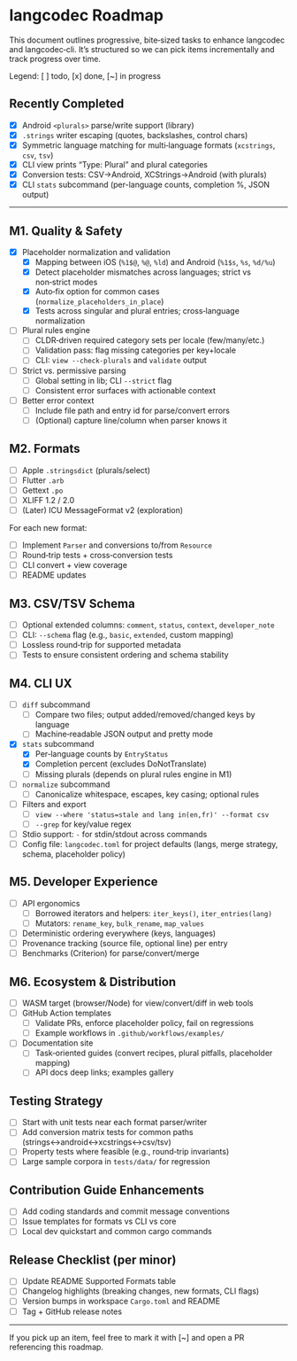 # langcodec Roadmap

This document outlines progressive, bite‑sized tasks to enhance langcodec and langcodec‑cli. It’s structured so we can pick items incrementally and track progress over time.

Legend: [ ] todo, [x] done, [~] in progress

## Recently Completed

- [x] Android `<plurals>` parse/write support (library)
- [x] `.strings` writer escaping (quotes, backslashes, control chars)
- [x] Symmetric language matching for multi‑language formats (`xcstrings`, `csv`, `tsv`)
- [x] CLI view prints “Type: Plural” and plural categories
- [x] Conversion tests: CSV→Android, XCStrings→Android (with plurals)
- [x] CLI `stats` subcommand (per-language counts, completion %, JSON output)

---

## M1. Quality & Safety

- [x] Placeholder normalization and validation
  - [x] Mapping between iOS (`%1$@`, `%@`, `%ld`) and Android (`%1$s`, `%s`, `%d/%u`)
  - [x] Detect placeholder mismatches across languages; strict vs non‑strict modes
  - [x] Auto‑fix option for common cases (`normalize_placeholders_in_place`)
  - [x] Tests across singular and plural entries; cross‑language normalization
- [ ] Plural rules engine
  - [ ] CLDR‑driven required category sets per locale (few/many/etc.)
  - [ ] Validation pass: flag missing categories per key+locale
  - [ ] CLI: `view --check-plurals` and `validate` output
- [ ] Strict vs. permissive parsing
  - [ ] Global setting in lib; CLI `--strict` flag
  - [ ] Consistent error surfaces with actionable context
- [ ] Better error context
  - [ ] Include file path and entry id for parse/convert errors
  - [ ] (Optional) capture line/column when parser knows it

## M2. Formats

- [ ] Apple `.stringsdict` (plurals/select)
- [ ] Flutter `.arb`
- [ ] Gettext `.po`
- [ ] XLIFF 1.2 / 2.0
- [ ] (Later) ICU MessageFormat v2 (exploration)

For each new format:

- [ ] Implement `Parser` and conversions to/from `Resource`
- [ ] Round‑trip tests + cross‑conversion tests
- [ ] CLI convert + view coverage
- [ ] README updates

## M3. CSV/TSV Schema

- [ ] Optional extended columns: `comment`, `status`, `context`, `developer_note`
- [ ] CLI: `--schema` flag (e.g., `basic`, `extended`, custom mapping)
- [ ] Lossless round‑trip for supported metadata
- [ ] Tests to ensure consistent ordering and schema stability

## M4. CLI UX

- [ ] `diff` subcommand
  - [ ] Compare two files; output added/removed/changed keys by language
  - [ ] Machine‑readable JSON output and pretty mode
- [x] `stats` subcommand
  - [x] Per‑language counts by `EntryStatus`
  - [x] Completion percent (excludes DoNotTranslate)
  - [ ] Missing plurals (depends on plural rules engine in M1)
- [ ] `normalize` subcommand
  - [ ] Canonicalize whitespace, escapes, key casing; optional rules
- [ ] Filters and export
  - [ ] `view --where 'status=stale and lang in(en,fr)' --format csv`
  - [ ] `--grep` for key/value regex
- [ ] Stdio support: `-` for stdin/stdout across commands
- [ ] Config file: `langcodec.toml` for project defaults (langs, merge strategy, schema, placeholder policy)

## M5. Developer Experience

- [ ] API ergonomics
  - [ ] Borrowed iterators and helpers: `iter_keys()`, `iter_entries(lang)`
  - [ ] Mutators: `rename_key`, `bulk_rename`, `map_values`
- [ ] Deterministic ordering everywhere (keys, languages)
- [ ] Provenance tracking (source file, optional line) per entry
- [ ] Benchmarks (Criterion) for parse/convert/merge

## M6. Ecosystem & Distribution

- [ ] WASM target (browser/Node) for view/convert/diff in web tools
- [ ] GitHub Action templates
  - [ ] Validate PRs, enforce placeholder policy, fail on regressions
  - [ ] Example workflows in `.github/workflows/examples/`
- [ ] Documentation site
  - [ ] Task‑oriented guides (convert recipes, plural pitfalls, placeholder mapping)
  - [ ] API docs deep links; examples gallery

## Testing Strategy

- [ ] Start with unit tests near each format parser/writer
- [ ] Add conversion matrix tests for common paths (strings↔android↔xcstrings↔csv/tsv)
- [ ] Property tests where feasible (e.g., round‑trip invariants)
- [ ] Large sample corpora in `tests/data/` for regression

## Contribution Guide Enhancements

- [ ] Add coding standards and commit message conventions
- [ ] Issue templates for formats vs CLI vs core
- [ ] Local dev quickstart and common cargo commands

## Release Checklist (per minor)

- [ ] Update README Supported Formats table
- [ ] Changelog highlights (breaking changes, new formats, CLI flags)
- [ ] Version bumps in workspace `Cargo.toml` and README
- [ ] Tag + GitHub release notes

---

If you pick up an item, feel free to mark it with [~] and open a PR referencing this roadmap.
